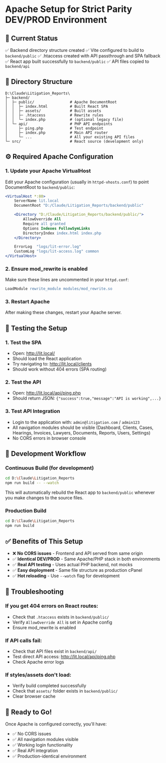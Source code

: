 # Apache Setup for Strict Parity DEV/PROD Environment

## 🎯 Current Status
✅ Backend directory structure created
✅ Vite configured to build to `backend/public`
✅ .htaccess created with API passthrough and SPA fallback
✅ React app built successfully to `backend/public`
✅ API files copied to `backend/api`

## 📁 Directory Structure
```
D:\Claude\Litigation_Reports\
├─ backend/
│  ├─ public/                # Apache DocumentRoot
│  │  ├─ index.html          # Built React SPA
│  │  ├─ assets/             # Built assets
│  │  ├─ .htaccess           # Rewrite rules
│  │  └─ index.php           # (optional legacy file)
│  └─ api/                   # PHP API endpoints
│     ├─ ping.php            # Test endpoint
│     ├─ index.php           # Main API router
│     └─ ...                 # All your existing API files
└─ src/                      # React source (development only)
```

## ⚙️ Required Apache Configuration

### 1. Update your Apache VirtualHost
Edit your Apache configuration (usually in `httpd-vhosts.conf`) to point DocumentRoot to `backend/public`:

```apache
<VirtualHost *:80>
    ServerName lit.local
    DocumentRoot "D:/Claude/Litigation_Reports/backend/public"

    <Directory "D:/Claude/Litigation_Reports/backend/public/">
        AllowOverride All
        Require all granted
        Options Indexes FollowSymLinks
        DirectoryIndex index.html index.php
    </Directory>

    ErrorLog  "logs/lit-error.log"
    CustomLog "logs/lit-access.log" common
</VirtualHost>
```

### 2. Ensure mod_rewrite is enabled
Make sure these lines are uncommented in your `httpd.conf`:
```apache
LoadModule rewrite_module modules/mod_rewrite.so
```

### 3. Restart Apache
After making these changes, restart your Apache server.

## 🚀 Testing the Setup

### 1. Test the SPA
- Open: http://lit.local/
- Should load the React application
- Try navigating to: http://lit.local/clients
- Should work without 404 errors (SPA routing)

### 2. Test the API
- Open: http://lit.local/api/ping.php
- Should return JSON: `{"success":true,"message":"API is working",...}`

### 3. Test API Integration
- Login to the application with: `admin@litigation.com` / `admin123`
- All navigation modules should be visible (Dashboard, Clients, Cases, Hearings, Invoices, Lawyers, Documents, Reports, Users, Settings)
- No CORS errors in browser console

## 🔄 Development Workflow

### Continuous Build (for development)
```bash
cd D:\Claude\Litigation_Reports
npm run build -- --watch
```

This will automatically rebuild the React app to `backend/public` whenever you make changes to the source files.

### Production Build
```bash
cd D:\Claude\Litigation_Reports
npm run build
```

## ✅ Benefits of This Setup
- ❌ **No CORS issues** - Frontend and API served from same origin
- ✅ **Identical DEV/PROD** - Same Apache/PHP stack in both environments
- ✅ **Real API testing** - Uses actual PHP backend, not mocks
- ✅ **Easy deployment** - Same file structure as production cPanel
- ✅ **Hot reloading** - Use `--watch` flag for development

## 🐛 Troubleshooting

### If you get 404 errors on React routes:
- Check that `.htaccess` exists in `backend/public/`
- Verify `AllowOverride All` is set in Apache config
- Ensure mod_rewrite is enabled

### If API calls fail:
- Check that API files exist in `backend/api/`
- Test direct API access: http://lit.local/api/ping.php
- Check Apache error logs

### If styles/assets don't load:
- Verify build completed successfully
- Check that `assets/` folder exists in `backend/public/`
- Clear browser cache

## 🎉 Ready to Go!
Once Apache is configured correctly, you'll have:
- ✅ No CORS issues
- ✅ All navigation modules visible
- ✅ Working login functionality
- ✅ Real API integration
- ✅ Production-identical environment
